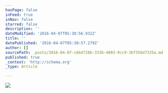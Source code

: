 ```yaml
---
hasPage: false
inFeed: true
inNav: false
starred: false
description: ''
dateModified: '2016-04-07T05:30:56.932Z'
title: ''
datePublished: '2016-04-07T05:30:57.279Z'
author: []
sourcePath: _posts/2016-04-07-c6b4728b-3336-4093-9cc9-3bf356d7335a.md
published: true
_context: 'http://schema.org'
_type: Article

---
```

![](https://the-grid-user-content.s3-us-west-2.amazonaws.com/7be879af-6bfd-4eec-97fc-e03877104773.jpg)